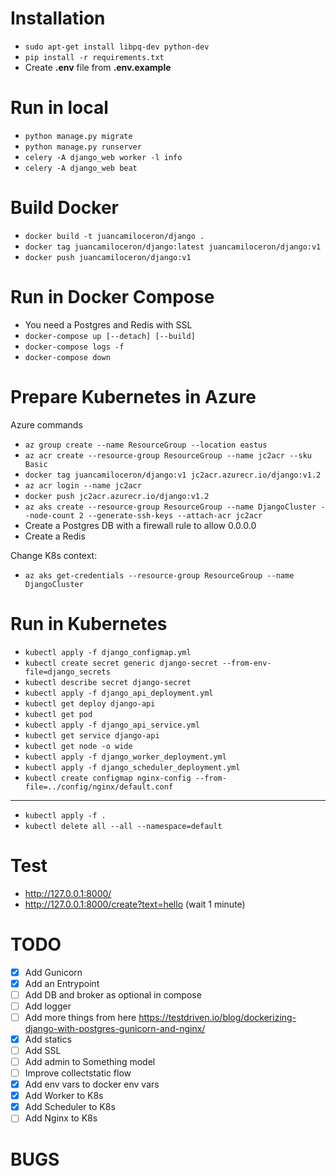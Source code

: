 # Installation
- `sudo apt-get install libpq-dev python-dev`
- `pip install -r requirements.txt`
- Create **.env** file from **.env.example**

# Run in local
- `python manage.py migrate`
- `python manage.py runserver`
- `celery -A django_web worker -l info`
- `celery -A django_web beat`

# Build Docker
- `docker build -t juancamiloceron/django .` 
- `docker tag juancamiloceron/django:latest juancamiloceron/django:v1`
- `docker push juancamiloceron/django:v1`

# Run in Docker Compose
- You need a Postgres and Redis with SSL 
- `docker-compose up [--detach] [--build]`
- `docker-compose logs -f`
- `docker-compose down`

# Prepare Kubernetes in Azure
Azure commands
- `az group create --name ResourceGroup --location eastus`
- `az acr create --resource-group ResourceGroup --name jc2acr --sku Basic`
- `docker tag juancamiloceron/django:v1 jc2acr.azurecr.io/django:v1.2`
- `az acr login --name jc2acr`
- `docker push jc2acr.azurecr.io/django:v1.2`
- `az aks create --resource-group ResourceGroup --name DjangoCluster --node-count 2 --generate-ssh-keys --attach-acr jc2acr`
- Create a Postgres DB with a firewall rule to allow 0.0.0.0
- Create a Redis

Change K8s context: 
- `az aks get-credentials --resource-group ResourceGroup --name DjangoCluster`

# Run in Kubernetes
- `kubectl apply -f django_configmap.yml`
- `kubectl create secret generic django-secret --from-env-file=django_secrets`
- `kubectl describe secret django-secret`
- `kubectl apply -f django_api_deployment.yml`
- `kubectl get deploy django-api`
- `kubectl get pod`
- `kubectl apply -f django_api_service.yml`
- `kubectl get service django-api`
- `kubectl get node -o wide`
- `kubectl apply -f django_worker_deployment.yml`
- `kubectl apply -f django_scheduler_deployment.yml`
- `kubectl create configmap nginx-config --from-file=../config/nginx/default.conf`
-----
- `kubectl apply -f .`
- `kubectl delete all --all --namespace=default`

# Test
- http://127.0.0.1:8000/
- http://127.0.0.1:8000/create?text=hello (wait 1 minute)

# TODO
- [x] Add Gunicorn
- [x] Add an Entrypoint
- [ ] Add DB and broker as optional in compose
- [ ] Add logger
- [ ] Add more things from here https://testdriven.io/blog/dockerizing-django-with-postgres-gunicorn-and-nginx/
- [x] Add statics
- [ ] Add SSL
- [ ] Add admin to Something model
- [ ] Improve collectstatic flow
- [x] Add env vars to docker env vars
- [x] Add Worker to K8s
- [x] Add Scheduler to K8s
- [ ] Add Nginx to K8s

# BUGS
